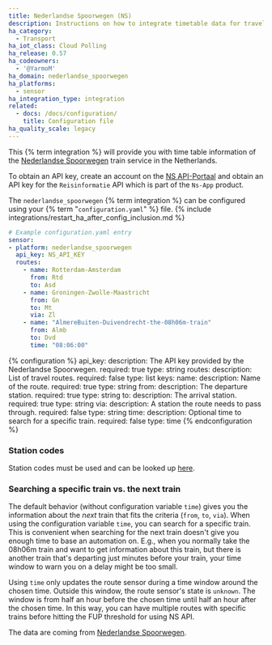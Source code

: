 ```yaml
---
title: Nederlandse Spoorwegen (NS)
description: Instructions on how to integrate timetable data for traveling by train in the Netherlands within Home Assistant.
ha_category:
  - Transport
ha_iot_class: Cloud Polling
ha_release: 0.57
ha_codeowners:
  - '@YarmoM'
ha_domain: nederlandse_spoorwegen
ha_platforms:
  - sensor
ha_integration_type: integration
related:
  - docs: /docs/configuration/
    title: Configuration file
ha_quality_scale: legacy
---
```


This {% term integration %} will provide you with time table information of the [Nederlandse Spoorwegen](https://www.ns.nl/) train service in the Netherlands.

To obtain an API key, create an account on the [NS API-Portaal](https://apiportal.ns.nl/) and obtain an API key for the `Reisinformatie` API which is part of the `Ns-App` product.

The `nederlandse_spoorwegen` {% term integration %} can be configured using your {% term "`configuration.yaml`" %} file.
{% include integrations/restart_ha_after_config_inclusion.md %}

```yaml
# Example configuration.yaml entry
sensor:
- platform: nederlandse_spoorwegen
  api_key: NS_API_KEY
  routes:
    - name: Rotterdam-Amsterdam
      from: Rtd
      to: Asd
    - name: Groningen-Zwolle-Maastricht
      from: Gn
      to: Mt
      via: Zl
    - name: "AlmereBuiten-Duivendrecht-the-08h06m-train"
      from: Almb
      to: Dvd
      time: "08:06:00"
```

{% configuration %}
api_key:
  description: The API key provided by the Nederlandse Spoorwegen.
  required: true
  type: string
routes:
  description: List of travel routes.
  required: false
  type: list
  keys:
    name:
      description: Name of the route.
      required: true
      type: string
    from:
      description: The departure station.
      required: true
      type: string
    to:
      description: The arrival station.
      required: true
      type: string
    via:
      description: A station the route needs to pass through.
      required: false
      type: string
    time:
      description: Optional time to search for a specific train.
      required: false
      type: time
{% endconfiguration %}

### Station codes

Station codes must be used and can be looked up [here](https://nl.wikipedia.org/wiki/Lijst_van_spoorwegstations_in_Nederland).

### Searching a specific train vs. the next train

The default behavior (without configuration variable `time`) gives you the information about the *next* train that fits the criteria (`from`, `to`, `via`).
When using the configuration variable `time`, you can search for a specific train.
This is convenient when searching for the next train doesn't give you enough time to base an automation on.
E.g., when you normally take the 08h06m train and want to get information about this train, but there is another train
that's departing just minutes before your train, your time window to warn you on a delay might be too small.

Using `time` only updates the route sensor during a time window around the chosen time.
Outside this window, the route sensor's state is `unknown`.
The window is from half an hour before the chosen time until half an hour after the chosen time.
In this way, you can have multiple routes with specific trains before hitting the FUP threshold for using NS API.

The data are coming from [Nederlandse Spoorwegen](https://www.ns.nl/).

